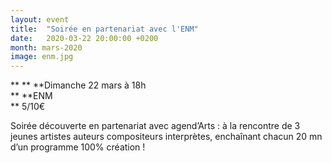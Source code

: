 ```yaml
---
layout: event
title:  "Soirée en partenariat avec l'ENM"
date:   2020-03-22 20:00:00 +0200
month: mars-2020
image: enm.jpg
---
```


**
**
**Dimanche 22 mars à 18h  
** **ENM  
** 5/10€

Soirée découverte en partenariat avec agend’Arts : à la rencontre de 3 jeunes artistes auteurs compositeurs interprètes, enchaînant chacun 20 mn d’un programme 100% création !